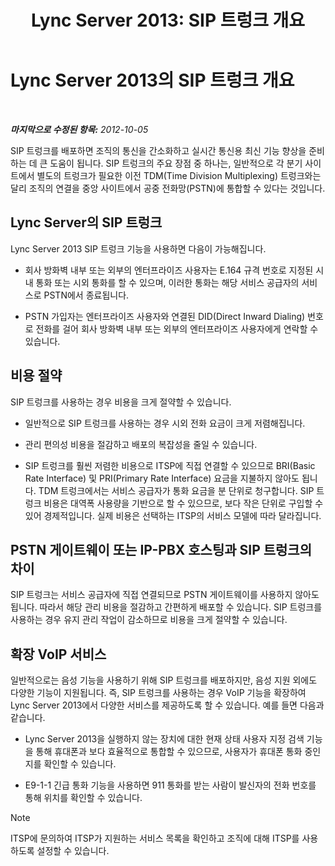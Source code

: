 ﻿---
title: 'Lync Server 2013: SIP 트렁크 개요'
TOCTitle: SIP 트렁크 개요
ms:assetid: 204f2c21-436f-4b2d-93ea-d6db98fa2952
ms:mtpsurl: https://technet.microsoft.com/ko-kr/library/Gg398285(v=OCS.15)
ms:contentKeyID: 49303022
ms.date: 08/10/2015
mtps_version: v=OCS.15
ms.translationtype: HT
---

# Lync Server 2013의 SIP 트렁크 개요

 

_**마지막으로 수정된 항목:** 2012-10-05_

SIP 트렁크를 배포하면 조직의 통신을 간소화하고 실시간 통신용 최신 기능 향상을 준비하는 데 큰 도움이 됩니다. SIP 트렁크의 주요 장점 중 하나는, 일반적으로 각 분기 사이트에서 별도의 트렁크가 필요한 이전 TDM(Time Division Multiplexing) 트렁크와는 달리 조직의 연결을 중앙 사이트에서 공중 전화망(PSTN)에 통합할 수 있다는 것입니다.

## Lync Server의 SIP 트렁크

Lync Server 2013 SIP 트렁크 기능을 사용하면 다음이 가능해집니다.

  - 회사 방화벽 내부 또는 외부의 엔터프라이즈 사용자는 E.164 규격 번호로 지정된 시내 통화 또는 시외 통화를 할 수 있으며, 이러한 통화는 해당 서비스 공급자의 서비스로 PSTN에서 종료됩니다.

  - PSTN 가입자는 엔터프라이즈 사용자와 연결된 DID(Direct Inward Dialing) 번호로 전화를 걸어 회사 방화벽 내부 또는 외부의 엔터프라이즈 사용자에게 연락할 수 있습니다.

## 비용 절약

SIP 트렁크를 사용하는 경우 비용을 크게 절약할 수 있습니다.

  - 일반적으로 SIP 트렁크를 사용하는 경우 시외 전화 요금이 크게 저렴해집니다.

  - 관리 편의성 비용을 절감하고 배포의 복잡성을 줄일 수 있습니다.

  - SIP 트렁크를 훨씬 저렴한 비용으로 ITSP에 직접 연결할 수 있으므로 BRI(Basic Rate Interface) 및 PRI(Primary Rate Interface) 요금을 지불하지 않아도 됩니다. TDM 트렁크에서는 서비스 공급자가 통화 요금을 분 단위로 청구합니다. SIP 트렁크 비용은 대역폭 사용량을 기반으로 할 수 있으므로, 보다 작은 단위로 구입할 수 있어 경제적입니다. 실제 비용은 선택하는 ITSP의 서비스 모델에 따라 달라집니다.

## PSTN 게이트웨이 또는 IP-PBX 호스팅과 SIP 트렁크의 차이

SIP 트렁크는 서비스 공급자에 직접 연결되므로 PSTN 게이트웨이를 사용하지 않아도 됩니다. 따라서 해당 관리 비용을 절감하고 간편하게 배포할 수 있습니다. SIP 트렁크를 사용하는 경우 유지 관리 작업이 감소하므로 비용을 크게 절약할 수 있습니다.

## 확장 VoIP 서비스

일반적으로는 음성 기능을 사용하기 위해 SIP 트렁크를 배포하지만, 음성 지원 외에도 다양한 기능이 지원됩니다. 즉, SIP 트렁크를 사용하는 경우 VoIP 기능을 확장하여 Lync Server 2013에서 다양한 서비스를 제공하도록 할 수 있습니다. 예를 들면 다음과 같습니다.

  - Lync Server 2013을 실행하지 않는 장치에 대한 현재 상태 사용자 지정 검색 기능을 통해 휴대폰과 보다 효율적으로 통합할 수 있으므로, 사용자가 휴대폰 통화 중인지를 확인할 수 있습니다.

  - E9-1-1 긴급 통화 기능을 사용하면 911 통화를 받는 사람이 발신자의 전화 번호를 통해 위치를 확인할 수 있습니다.


> [!NOTE]
> ITSP에 문의하여 ITSP가 지원하는 서비스 목록을 확인하고 조직에 대해 ITSP를 사용하도록 설정할 수 있습니다.


